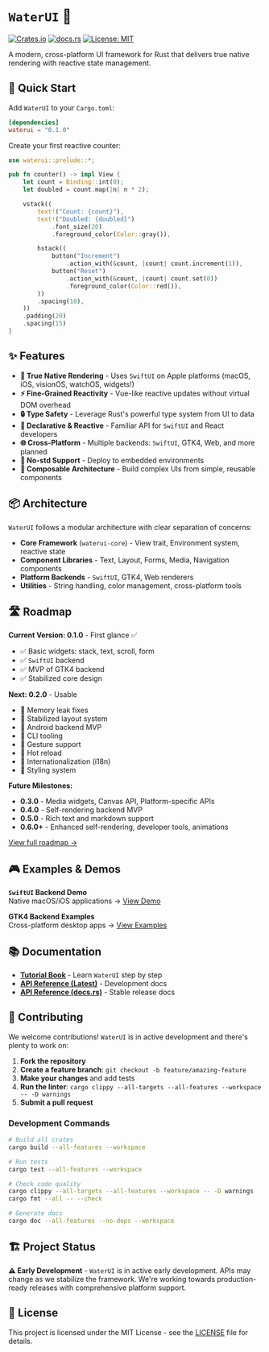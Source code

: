 # `WaterUI` 🌊

[![Crates.io](https://img.shields.io/crates/v/waterui.svg)](https://crates.io/crates/waterui)
[![docs.rs](https://docs.rs/waterui/badge.svg)](https://docs.rs/waterui)
[![License: MIT](https://img.shields.io/badge/License-MIT-yellow.svg)](https://opensource.org/licenses/MIT)

A modern, cross-platform UI framework for Rust that delivers true native rendering with reactive state management.

## 🚀 Quick Start

Add `WaterUI` to your `Cargo.toml`:

```toml
[dependencies]
waterui = "0.1.0"
```

Create your first reactive counter:

```rust
use waterui::prelude::*;

pub fn counter() -> impl View {
    let count = Binding::int(0);
    let doubled = count.map(|n| n * 2);

    vstack((
        text!("Count: {count}"),
        text!("Doubled: {doubled}")
            .font_size(20)
            .foreground_color(Color::gray()),

        hstack((
            button("Increment")
                .action_with(&count, |count| count.increment(1)),
            button("Reset")
                .action_with(&count, |count| count.set(0))
                .foreground_color(Color::red()),
        ))
        .spacing(10),
    ))
    .padding(20)
    .spacing(15)
}
```

## ✨ Features

- **🎯 True Native Rendering** - Uses `SwiftUI` on Apple platforms (macOS, iOS, visionOS, watchOS, widgets!)
- **⚡ Fine-Grained Reactivity** - Vue-like reactive updates without virtual DOM overhead
- **🔒 Type Safety** - Leverage Rust's powerful type system from UI to data
- **🔄 Declarative & Reactive** - Familiar API for `SwiftUI` and React developers
- **🌐 Cross-Platform** - Multiple backends: `SwiftUI`, GTK4, Web, and more planned
- **🚫 No-std Support** - Deploy to embedded environments
- **🎨 Composable Architecture** - Build complex UIs from simple, reusable components

## 📦 Architecture

`WaterUI` follows a modular architecture with clear separation of concerns:

- **Core Framework** (`waterui-core`) - View trait, Environment system, reactive state
- **Component Libraries** - Text, Layout, Forms, Media, Navigation components
- **Platform Backends** - `SwiftUI`, GTK4, Web renderers
- **Utilities** - String handling, color management, cross-platform tools

## 🛣️ Roadmap

**Current Version: 0.1.0** - First glance ✅

- ✅ Basic widgets: stack, text, scroll, form
- ✅ `SwiftUI` backend
- ✅ MVP of GTK4 backend
- ✅ Stabilized core design

**Next: 0.2.0** - Usable

- 🔧 Memory leak fixes
- 🔧 Stabilized layout system
- 🔧 Android backend MVP
- 🔧 CLI tooling
- 🔧 Gesture support
- 🔧 Hot reload
- 🔧 Internationalization (i18n)
- 🔧 Styling system

**Future Milestones:**

- **0.3.0** - Media widgets, Canvas API, Platform-specific APIs
- **0.4.0** - Self-rendering backend MVP
- **0.5.0** - Rich text and markdown support
- **0.6.0+** - Enhanced self-rendering, developer tools, animations

[View full roadmap →](./ROADMAP.md)

## 🎮 Examples & Demos

**`SwiftUI` Backend Demo**\
Native macOS/iOS applications → [View Demo](./demo)

**GTK4 Backend Examples**\
Cross-platform desktop apps → [View Examples](./backends/gtk4/examples/)

## 📚 Documentation

- **[Tutorial Book](https://water-rs.github.io/waterui/)** - Learn `WaterUI` step by step
- **[API Reference (Latest)](https://water-rs.github.io/waterui/api)** - Development docs
- **[API Reference (docs.rs)](https://docs.rs/waterui)** - Stable release docs

## 🤝 Contributing

We welcome contributions! `WaterUI` is in active development and there's plenty to work on:

1. **Fork the repository**
2. **Create a feature branch**: `git checkout -b feature/amazing-feature`
3. **Make your changes** and add tests
4. **Run the linter**: `cargo clippy --all-targets --all-features --workspace -- -D warnings`
5. **Submit a pull request**

### Development Commands

```bash
# Build all crates
cargo build --all-features --workspace

# Run tests
cargo test --all-features --workspace

# Check code quality
cargo clippy --all-targets --all-features --workspace -- -D warnings
cargo fmt --all -- --check

# Generate docs
cargo doc --all-features --no-deps --workspace
```

## 🏗️ Project Status

**⚠️ Early Development** - `WaterUI` is in active early development. APIs may change as we stabilize the framework. We're working towards production-ready releases with comprehensive platform support.

## 📄 License

This project is licensed under the MIT License - see the [LICENSE](LICENSE) file for details.
